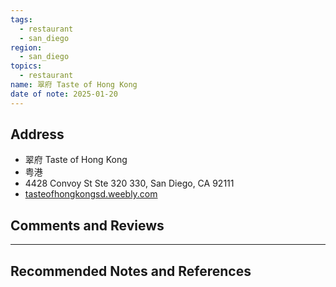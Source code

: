 ```yaml
---
tags:
  - restaurant
  - san_diego
region:
  - san_diego
topics:
  - restaurant
name: 翠府 Taste of Hong Kong
date of note: 2025-01-20
---
```


## Address

- 翠府 Taste of Hong Kong
- 粤港
- 4428 Convoy St Ste 320 330, San Diego, CA 92111
- [tasteofhongkongsd.weebly.com](https://tasteofhongkongsd.weebly.com/menu.html)


## Comments and Reviews






-----------
##  Recommended Notes and References

